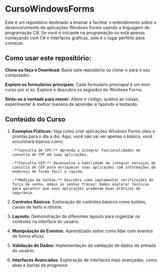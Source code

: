 # CursoWindowsForms

Este é um repositório destinado a ensinar e facilitar o entendimento sobre o desenvolvimento de aplicações Windows Forms usando a linguagem de programação C#. Se você é iniciante na programação ou está apenas começando com C# e interfaces gráficas, este é o lugar perfeito para começar.

## Como usar este repositório:

**Clone ou faça o Download:** Baixe este repositório ou clone-o para o seu computador.

**Explore os formulários principais:** Cada formulário princiapal é um mini-curso por si só. Explore e descubra os segredos do Windows Forms.

**Sinta-se à vontade para mexer:** Altere o código, quebre as coisas, experimente! A melhor maneira de aprender é fazendo e testando.

## Conteúdo do Curso 

1. **Exemplos Práticos:** Veja como criar aplicações Windows Forms úteis e prontas para o dia a dia. Aqui, você não vai ver apenas o básico, você encontrará tópicos como:

       -**Consulta de CPF:** Aprenda a integrar funcionalidades de consulta de CPF em suas aplicações.  
  
       -**Consulta CEP:** Desenvolva a habilidade de integrar serviços de consulta de CEP para enriquecer suas aplicações com informações de endereço de forma fácil e rápida.
  
       -**Medição de Senhas:** Descubra como implementar verificações de força de senha. Adeus às senhas fracas! Vamos explorar técnicas para garantir que suas aplicações promovam boas práticas de segurança.

2. **Controles Básicos:** Exploração de controles básicos como botões, caixas de texto e rótulos.

3. **Layouts:** Demonstração de diferentes layouts para organizar os controles na interface do usuário.

4. **Manipulação de Eventos:** Aprendizado sobre como lidar com eventos de forma eficaz.

5. **Validação de Dados:** Implementação de validação de dados de entrada do usuário.

6. **Interfaces Avancadas:** Exploração de interfaces mais avançadas, como abas e barras de progresso.
